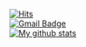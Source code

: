 [![Hits](https://hits.seeyoufarm.com/api/count/incr/badge.svg?url=https%3A%2F%2Fgithub.com%2Fjehuipark)](https://hits.seeyoufarm.com)  
[![Gmail Badge](https://img.shields.io/badge/Gmail-d14836?style=flat-square&logo=Gmail&logoColor=white&link=mailto:pjh2359@gmail.com)](mailto:pjh2359@gmail.com)  
[![My github stats](https://github-readme-stats.vercel.app/api?username=jehuipark)](https://github.com/anuraghazra/github-readme-stats)
